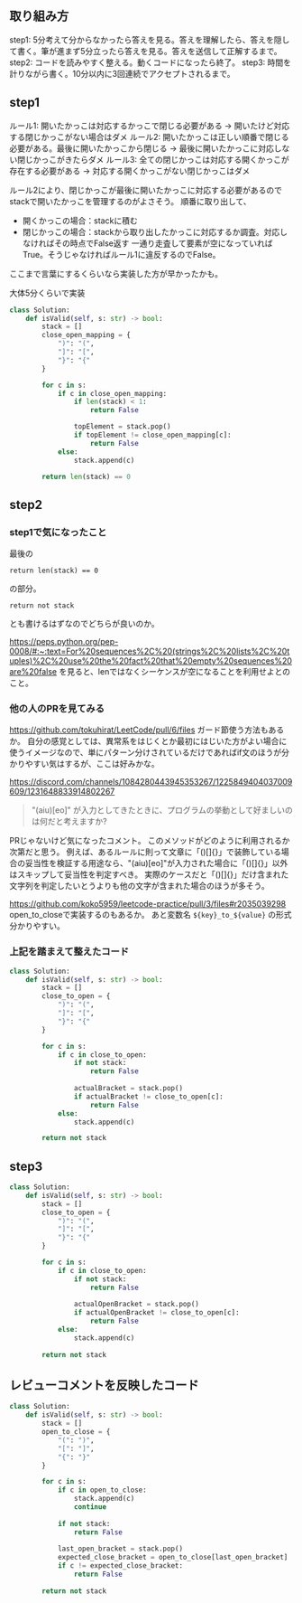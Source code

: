 ## 取り組み方
step1: 5分考えて分からなかったら答えを見る。答えを理解したら、答えを隠して書く。筆が進まず5分立ったら答えを見る。答えを送信して正解するまで。
step2: コードを読みやすく整える。動くコードになったら終了。
step3: 時間を計りながら書く。10分以内に3回連続でアクセプトされるまで。

## step1
ルール1: 開いたかっこは対応するかっこで閉じる必要がある
-> 開いたけど対応する閉じかっこがない場合はダメ
ルール2: 開いたかっこは正しい順番で閉じる必要がある。最後に開いたかっこから閉じる
-> 最後に開いたかっこに対応しない閉じかっこがきたらダメ
ルール3: 全ての閉じかっこは対応する開くかっこが存在する必要がある
-> 対応する開くかっこがない閉じかっこはダメ

ルール2により、閉じかっこが最後に開いたかっこに対応する必要があるのでstackで開いたかっこを管理するのがよさそう。
順番に取り出して、
- 開くかっこの場合：stackに積む
- 閉じかっこの場合：stackから取り出したかっこに対応するか調査。対応しなければその時点でFalse返す
一通り走査して要素が空になっていればTrue。そうじゃなければルール1に違反するのでFalse。

ここまで言葉にするくらいなら実装した方が早かったかも。

大体5分くらいで実装
```python
class Solution:
    def isValid(self, s: str) -> bool:
        stack = []
        close_open_mapping = {
            ")": "(",
            "]": "[",
            "}": "{"
        }

        for c in s:
            if c in close_open_mapping:
                if len(stack) < 1:
                    return False

                topElement = stack.pop()
                if topElement != close_open_mapping[c]:
                    return False
            else:
                stack.append(c)

        return len(stack) == 0
```

## step2
### step1で気になったこと
最後の
```
return len(stack) == 0
```
の部分。

```
return not stack
```
とも書けるはずなのでどちらが良いのか。

https://peps.python.org/pep-0008/#:~:text=For%20sequences%2C%20(strings%2C%20lists%2C%20tuples)%2C%20use%20the%20fact%20that%20empty%20sequences%20are%20false
を見ると、lenではなくシーケンスが空になることを利用せよとのこと。



### 他の人のPRを見てみる
https://github.com/tokuhirat/LeetCode/pull/6/files
ガード節使う方法もあるか。
自分の感覚としては、異常系をはじくとか最初にはじいた方がよい場合に使うイメージなので、単にパターン分けされているだけであればif文のほうが分かりやすい気はするが、ここは好みかな。

https://discord.com/channels/1084280443945353267/1225849404037009609/1231648833914802267
> "(aiu)[eo]" が入力としてきたときに、プログラムの挙動として好ましいのは何だと考えますか?

PRじゃないけど気になったコメント。
このメソッドがどのように利用されるか次第だと思う。
例えば、あるルールに則って文章に「()[]{}」で装飾している場合の妥当性を検証する用途なら、"(aiu)[eo]"が入力された場合に「()[]{}」以外はスキップして妥当性を判定すべき。
実際のケースだと「()[]{}」だけ含まれた文字列を判定したいとうよりも他の文字が含まれた場合のほうが多そう。

https://github.com/koko5959/leetcode-practice/pull/3/files#r2035039298
open_to_closeで実装するのもあるか。
あと変数名 `${key}_to_${value}` の形式分かりやすい。


### 上記を踏まえて整えたコード
```python
class Solution:
    def isValid(self, s: str) -> bool:
        stack = []
        close_to_open = {
            ")": "(",
            "]": "[",
            "}": "{"
        }

        for c in s:
            if c in close_to_open:
                if not stack:
                    return False
                
                actualBracket = stack.pop()
                if actualBracket != close_to_open[c]:
                    return False
            else:
                stack.append(c)

        return not stack
```

## step3
```python
class Solution:
    def isValid(self, s: str) -> bool:
        stack = []
        close_to_open = {
            ")": "(",
            "]": "[",
            "}": "{"
        }

        for c in s:
            if c in close_to_open:
                if not stack:
                    return False
                
                actualOpenBracket = stack.pop()
                if actualOpenBracket != close_to_open[c]:
                    return False
            else:
                stack.append(c)
        
        return not stack
```

## レビューコメントを反映したコード
```python
class Solution:
    def isValid(self, s: str) -> bool:
        stack = []
        open_to_close = {
            "(": ")",
            "[": "]",
            "{": "}"
        }

        for c in s:
            if c in open_to_close:
                stack.append(c)
                continue
            
            if not stack:
                return False
            
            last_open_bracket = stack.pop()
            expected_close_bracket = open_to_close[last_open_bracket]
            if c != expected_close_bracket:
                return False
        
        return not stack
```
